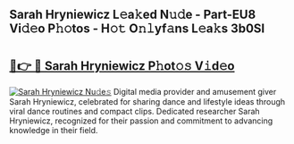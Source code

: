 ## Sarah Hryniewicz L𝚎a𝚔ed N𝚞𝚍e - Part-EU8 Vi𝚍𝚎o P𝚑𝚘tos - H𝚘𝚝 O𝚗𝚕yf𝚊ns L𝚎a𝚔s 3b0SI

# <h2><a href="http://kf5ub3p.oniu.top/?m=Sarah+Hryniewicz">🔗👉 🔴 Sarah Hryniewicz P𝚑ot𝚘𝚜 V𝚒d𝚎o</a></h2>

[![Sarah Hryniewicz Nu𝚍e𝚜](https://i.imgur.com/0qMVB7G.gif)](http://kf5ub3p.oniu.top/?m=Sarah+Hryniewicz)
Digital media provider and amusement giver Sarah Hryniewicz, celebrated for sharing dance and lifestyle ideas through viral dance routines and compact clips. Dedicated researcher Sarah Hryniewicz, recognized for their passion and commitment to advancing knowledge in their field.  
